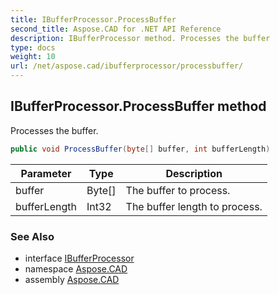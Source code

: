 ```yaml
---
title: IBufferProcessor.ProcessBuffer
second_title: Aspose.CAD for .NET API Reference
description: IBufferProcessor method. Processes the buffer
type: docs
weight: 10
url: /net/aspose.cad/ibufferprocessor/processbuffer/
---
```

## IBufferProcessor.ProcessBuffer method

Processes the buffer.

```csharp
public void ProcessBuffer(byte[] buffer, int bufferLength)
```

| Parameter | Type | Description |
| --- | --- | --- |
| buffer | Byte[] | The buffer to process. |
| bufferLength | Int32 | The buffer length to process. |

### See Also

* interface [IBufferProcessor](../)
* namespace [Aspose.CAD](../../ibufferprocessor/)
* assembly [Aspose.CAD](../../../)


